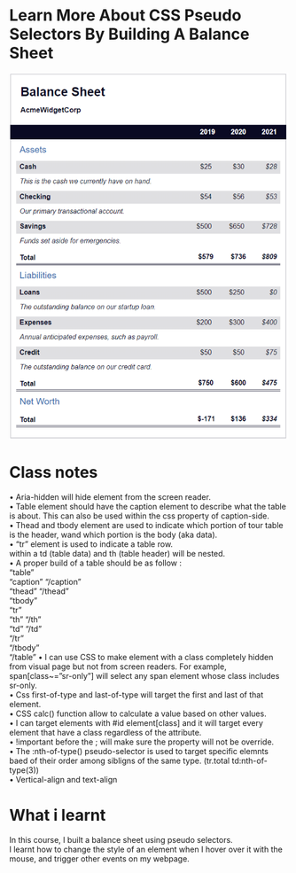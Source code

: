 # Learn More About CSS Pseudo Selectors By Building A Balance Sheet

<img src="Capture.PNG">

<h1>Class notes</h1>
•	Aria-hidden will hide element from the screen reader. 
<br>
•	Table element should have the caption element to describe what the table is about.
This can also be used within the css property of caption-side.
<br>
•	Thead and tbody element are used to indicate which portion of tour table is the header, wand which portion is the body (aka data).
<br>
•	“tr” element is used to indicate a table row.
<br>
within a td (table data) and th (table header) will be nested.
<br>
•	A proper build of a table should be as follow :
<br>
“table”
<br>
“caption” “/caption”
<br>
“thead” “/thead”
<br>
“tbody”
<br>
“tr” 
<br>
“th” “/th”
<br>
“td” “/td”
<br>
“/tr”
<br>
“/tbody”
 <br>
 “/table”
•	I can use CSS to make element with a class completely hidden from visual page but not from screen readers.
For example, span[class~=”sr-only”] will select any span element whose class includes sr-only.
<br>
•	Css first-of-type and last-of-type will target the first and last of that element.
<br>
•	CSS calc() function allow to calculate a value based on other values.
<br>
•	I can target elements with #id element[class] and it will target every element that have a class regardless of the attribute. 
<br>
•	!important before the ; will make sure the property will not be override.
<br>
•	The :nth-of-type() pseudo-selector is used to target specific elemnts baed of their order among sibligns of the same type. (tr.total td:nth-of-type(3))
<br>
•	Vertical-align and text-align

<h1>What i learnt</h1>
In this course, I built a balance sheet using pseudo selectors.
<br>
I learnt how to change the style of an element when I hover over it with the mouse, and trigger other events on my webpage.


